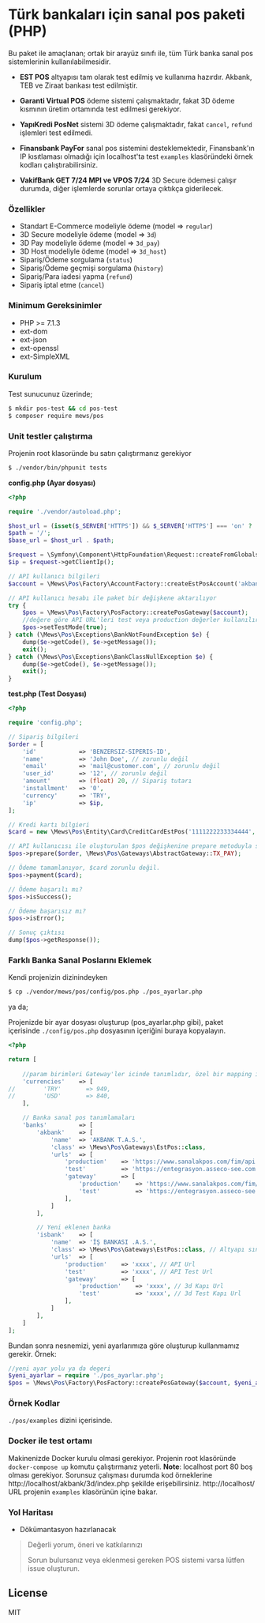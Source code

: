 # Türk bankaları için sanal pos paketi (PHP)

Bu paket ile amaçlanan; ortak bir arayüz sınıfı ile, tüm Türk banka sanal pos sistemlerinin kullanılabilmesidir.

- **EST POS** altyapısı tam olarak test edilmiş ve kullanıma hazırdır. Akbank, TEB ve Ziraat bankası test edilmiştir.
- **Garanti Virtual POS** ödeme sistemi çalışmaktadır, fakat 3D ödeme kısmının üretim ortamında test edilmesi gerekiyor.

- **YapıKredi PosNet** sistemi 3D ödeme çalışmaktadır, fakat `cancel`, `refund` işlemleri test edilmedi. 

- **Finansbank PayFor** sanal pos sistemini desteklemektedir, Finansbank'ın IP kısıtlaması olmadığı için localhost'ta test `examples` klasöründeki örnek kodları çalıştırabilirsiniz.

- **VakifBank GET 7/24 MPI ve VPOS 7/24** 3D Secure ödemesi çalışır durumda, diğer işlemlerde sorunlar ortaya çıktıkça giderilecek.

### Özellikler
  - Standart E-Commerce modeliyle ödeme (model => `regular`)
  - 3D Secure modeliyle ödeme (model => `3d`)
  - 3D Pay modeliyle ödeme (model => `3d_pay`)
  - 3D Host modeliyle ödeme (model => `3d_host`)
  - Sipariş/Ödeme sorgulama (`status`)
  - Sipariş/Ödeme geçmişi sorgulama (`history`)
  - Sipariş/Para iadesi yapma (`refund`)
  - Sipariş iptal etme (`cancel`)

### Minimum Gereksinimler
  - PHP >= 7.1.3
  - ext-dom
  - ext-json
  - ext-openssl
  - ext-SimpleXML

### Kurulum
Test sunucunuz üzerinde;
```sh
$ mkdir pos-test && cd pos-test
$ composer require mews/pos
```

### Unit testler çalıştırma
Projenin root klasoründe bu satırı çalıştırmanız gerekiyor
```sh
$ ./vendor/bin/phpunit tests
```


**config.php (Ayar dosyası)**
```php
<?php

require './vendor/autoload.php';

$host_url = (isset($_SERVER['HTTPS']) && $_SERVER['HTTPS'] === 'on' ? 'https' : 'http') . "://$_SERVER[HTTP_HOST]";
$path = '/';
$base_url = $host_url . $path;

$request = \Symfony\Component\HttpFoundation\Request::createFromGlobals();
$ip = $request->getClientIp();

// API kullanıcı bilgileri
$account = \Mews\Pos\Factory\AccountFactory::createEstPosAccount('akbank', 'XXXXXXX', 'XXXXXXX', 'XXXXXXX', '3d', 'XXXXXXX', \Mews\Pos\Gateways\EstPos::LANG_TR);

// API kullanıcı hesabı ile paket bir değişkene aktarılıyor
try {
    $pos = \Mews\Pos\Factory\PosFactory::createPosGateway($account);
    //değere göre API URL'leri test veya production değerler kullanılır.
    $pos->setTestMode(true);
} catch (\Mews\Pos\Exceptions\BankNotFoundException $e) {
    dump($e->getCode(), $e->getMessage());
    exit();
} catch (\Mews\Pos\Exceptions\BankClassNullException $e) {
    dump($e->getCode(), $e->getMessage());
    exit();
}
```

**test.php (Test Dosyası)**
```php
<?php

require 'config.php';

// Sipariş bilgileri
$order = [
    'id'            => 'BENZERSIZ-SIPERIS-ID',
    'name'          => 'John Doe', // zorunlu değil
    'email'         => 'mail@customer.com', // zorunlu değil
    'user_id'       => '12', // zorunlu değil
    'amount'        => (float) 20, // Sipariş tutarı
    'installment'   => '0',
    'currency'      => 'TRY',
    'ip'            => $ip,
];

// Kredi kartı bilgieri
$card = new \Mews\Pos\Entity\Card\CreditCardEstPos('1111222233334444', '20', '01', '000');

// API kullanıcısı ile oluşturulan $pos değişkenine prepare metoduyla sipariş bilgileri gönderiliyor
$pos->prepare($order, \Mews\Pos\Gateways\AbstractGateway::TX_PAY);

// Ödeme tamamlanıyor, $card zorunlu değil.
$pos->payment($card);

// Ödeme başarılı mı?
$pos->isSuccess();

// Ödeme başarısız mı?
$pos->isError();

// Sonuç çıktısı
dump($pos->getResponse());

````

### Farklı Banka Sanal Poslarını Eklemek
Kendi projenizin dizinindeyken
```sh
$ cp ./vendor/mews/pos/config/pos.php ./pos_ayarlar.php
```
ya da;

Projenizde bir ayar dosyası oluşturup (pos_ayarlar.php gibi), paket içerisinde `./config/pos.php` dosyasının içeriğini buraya kopyalayın.

```php
<?php

return [
    
    //param birimleri Gateway'ler icinde tanımlıdır, özel bir mapping istemediğiniz sürece boş bırakınız
    'currencies'    => [
//        'TRY'       => 949,
//        'USD'       => 840,
    ],

    // Banka sanal pos tanımlamaları
    'banks'         => [
        'akbank'    => [
            'name'  => 'AKBANK T.A.S.',
            'class' => \Mews\Pos\Gateways\EstPos::class,
            'urls'  => [
                'production'    => 'https://www.sanalakpos.com/fim/api',
                'test'          => 'https://entegrasyon.asseco-see.com.tr/fim/api',
                'gateway'       => [
                    'production'    => 'https://www.sanalakpos.com/fim/est3Dgate',
                    'test'          => 'https://entegrasyon.asseco-see.com.tr/fim/est3Dgate',
                ],
            ]
        ],

        // Yeni eklenen banka
        'isbank'    => [
            'name'  => 'İŞ BANKASI .A.S.',
            'class' => \Mews\Pos\Gateways\EstPos::class, // Altyapı sınıfı
            'urls'  => [
                'production'    => 'xxxx', // API Url
                'test'          => 'xxxx', // API Test Url
                'gateway'       => [
                    'production'    => 'xxxx', // 3d Kapı Url
                    'test'          => 'xxxx', // 3d Test Kapı Url
                ],
            ]
        ],
    ]
];

```

Bundan sonra nesnemizi, yeni ayarlarımıza göre oluşturup kullanmamız gerekir. Örnek:
```php
//yeni ayar yolu ya da degeri
$yeni_ayarlar = require './pos_ayarlar.php';
$pos = \Mews\Pos\Factory\PosFactory::createPosGateway($account, $yeni_ayarlar);
```

### Örnek Kodlar
`./pos/examples` dizini içerisinde.

### Docker ile test ortamı
Makinenizde Docker kurulu olmasi gerekiyor. 
Projenin root klasöründe `docker-compose up` komutu çalıştırmanız yeterli.
**Note**: localhost port 80 boş olması gerekiyor. 
Sorunsuz çalışması durumda kod örneklerine http://localhost/akbank/3d/index.php şekilde erişebilirsiniz.
http://localhost/ URL projenin `examples` klasörünün içine bakar.

### Yol Haritası
  - Dökümantasyon hazırlanacak

> Değerli yorum, öneri ve katkılarınızı 
> 
> Sorun bulursanız veya eklenmesi gereken POS sistemi varsa lütfen issue oluşturun.

License
----

MIT
